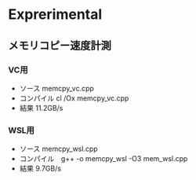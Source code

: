 # Exprerimental
## メモリコピー速度計測
### VC用
- ソース memcpy_vc.cpp
- コンパイル cl /Ox memcpy_vc.cpp
- 結果 11.2GB/s

### WSL用
- ソース memcpy_wsl.cpp
- コンパイル　g++ -o memcpy_wsl -O3 mem_wsl.cpp
- 結果 9.7GB/s
